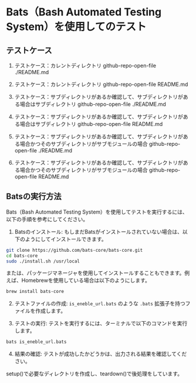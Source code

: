 # Bats（Bash Automated Testing System）を使用してのテスト

## テストケース

1. テストケース：カレントディレクトリ
github-repo-open-file ./README.md

2. テストケース：カレントディレクトリ
github-repo-open-file README.md

3. テストケース：サブディレクトリがあるか確認して、サブディレクトリがある場合はサブディレクトリ
github-repo-open-file ./README.md

4. テストケース：サブディレクトリがあるか確認して、サブディレクトリがある場合はサブディレクトリ
github-repo-open-file README.md

5. テストケース：サブディレクトリがあるか確認して、サブディレクトリがある場合かつそのサブディレクトリがサブモジュールの場合
github-repo-open-file ./README.md

6. テストケース：サブディレクトリがあるか確認して、サブディレクトリがある場合かつそのサブディレクトリがサブモジュールの場合
github-repo-open-file README.md

## Batsの実行方法

Bats（Bash Automated Testing System）を使用してテストを実行するには、以下の手順を参考にしてください。

1. Batsのインストール: もしまだBatsがインストールされていない場合は、以下のようにしてインストールできます。

```bash
git clone https://github.com/bats-core/bats-core.git
cd bats-core
sudo ./install.sh /usr/local
```

または、パッケージマネージャを使用してインストールすることもできます。例えば、Homebrewを使用している場合は以下のようにします。

```bash
brew install bats-core
```

2. テストファイルの作成: `is_eneble_url.bats` のような `.bats` 拡張子を持つファイルを作成します。

3. テストの実行: テストを実行するには、ターミナルで以下のコマンドを実行します。

```bash
bats is_eneble_url.bats
```

4. 結果の確認: テストが成功したかどうかは、出力される結果を確認してください。

setup()で必要なディレクトリを作成し、teardown()で後処理をしています。
